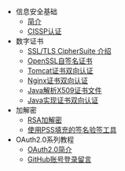 * 信息安全基础
  * [简介](markdown/信息安全/_readme.md)
  * [CISSP认证](markdown/信息安全/CISSP认证.md)
* 数字证书
  * [SSL/TLS CipherSuite 介绍](markdown/信息安全/Certificate/CipherSuite.md)
  * [OpenSSL自签名证书](markdown/信息安全/Certificate/OpenSSL自签名证书.md)
  * [Tomcat证书双向认证](markdown/信息安全/Certificate/Tomcat证书双向认证.md)
  * [Nginx证书双向认证](markdown/信息安全/Certificate/Nginx证书双向认证.md)
  * [Java解析X509证书文件](markdown/信息安全/Certificate/Java解析X509证书文件.md)
  * [Java实现证书双向认证](markdown/信息安全/Certificate/Java实现证书双向认证.md)
* 加解密
  * [RSA加解密](markdown/信息安全/Crypto/RSA加解密.md)
  * [使用PSS填充的签名验签工具](markdown/信息安全/Crypto/使用PSS填充的签名验签工具.md)
* OAuth2.0系列教程
  * [OAuth2.0简介](markdown/信息安全/OAuth2/OAuth2.0简介.md)
  * [GitHub账号登录留言](markdown/信息安全/OAuth2/GitHub账号登录留言.md)


